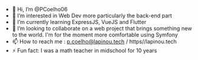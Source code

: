 - 👋 Hi, I’m @PCoelho06
- 👀 I’m interested in Web Dev more particularly the back-end part
- 🌱 I’m currently learning ExpressJS, VueJS and Flutter 
- 💞️ I’m looking to collaborate on a web project that brings something new to the world. I'm for the moment more comfortable using Symfony
- 📫 How to reach me : p.coelho@lapinou.tech / https//lapinou.tech
- ⚡ Fun fact: I was a math teacher in midschool for 10 years

<!---
PCoelho06/PCoelho06 is a ✨ special ✨ repository because its `README.md` (this file) appears on your GitHub profile.
You can click the Preview link to take a look at your changes.
--->
